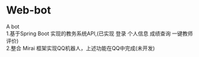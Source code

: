 # Web-bot
A bot     
1.基于Spring Boot 实现的教务系统API,(已实现 登录 个人信息 成绩查询 一键教师评价)        
2.整合 Mirai 框架实现QQ机器人，上述功能在QQ中完成(未开发)
